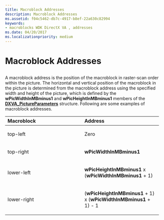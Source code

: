 ```yaml
---
title: Macroblock Addresses
description: Macroblock Addresses
ms.assetid: f04c5462-db7c-4917-b8ef-22a630c82994
keywords:
- macroblocks WDK DirectX VA , addresses
ms.date: 04/20/2017
ms.localizationpriority: medium
---
```


# Macroblock Addresses


## <span id="ddk_macroblock_addresses_gg"></span><span id="DDK_MACROBLOCK_ADDRESSES_GG"></span>


A macroblock address is the position of the macroblock in raster-scan order within the picture. The horizontal and vertical position of the macroblock in the picture is determined from the macroblock address using the specified width and height of the picture, which is defined by the **wPicWidthInMBminus1** and **wPicHeightInMBminus1** members of the [**DXVA\_PictureParameters**](https://msdn.microsoft.com/library/windows/hardware/ff564012) structure. Following are some examples of macroblock addresses.

<table>
<colgroup>
<col width="50%" />
<col width="50%" />
</colgroup>
<thead>
<tr class="header">
<th align="left">Macroblock</th>
<th align="left">Address</th>
</tr>
</thead>
<tbody>
<tr class="odd">
<td align="left"><p>top-left</p></td>
<td align="left"><p>Zero</p></td>
</tr>
<tr class="even">
<td align="left"><p>top-right</p></td>
<td align="left"><p><strong>wPicWidthInMBminus1</strong></p></td>
</tr>
<tr class="odd">
<td align="left"><p>lower-left</p></td>
<td align="left"><p><strong>wPicHeightInMBminus1</strong> x (<strong>wPicWidthInMBminus1</strong> + 1)</p></td>
</tr>
<tr class="even">
<td align="left"><p>lower-right</p></td>
<td align="left"><p>(<strong>wPicHeightInMBminus1</strong> + 1) x (<strong>wPicWidthInMBminus1</strong> + 1) - 1</p></td>
</tr>
</tbody>
</table>

 

 

 





